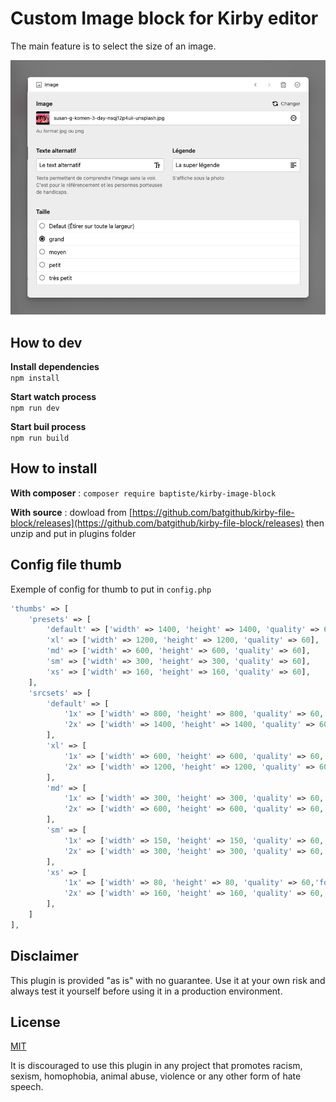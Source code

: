 # Custom Image block for Kirby editor
The main feature is to select the size of an image.

![Screenshot of admin of an image](screenshot.jpg)



## How to dev 
**Install dependencies**</br>
`npm install`

**Start watch process**</br>
`npm run dev`

**Start buil process**</br>
`npm run build`

## How to install
**With composer** :
`composer require baptiste/kirby-image-block`

**With source** :
dowload from [https://github.com/batgithub/kirby-file-block/releases](https://github.com/batgithub/kirby-file-block/releases) then unzip and put in plugins folder

## Config file thumb
Exemple of config for thumb to put in `config.php`
```php
'thumbs' => [
    'presets' => [
        'default' => ['width' => 1400, 'height' => 1400, 'quality' => 60],
        'xl' => ['width' => 1200, 'height' => 1200, 'quality' => 60],
        'md' => ['width' => 600, 'height' => 600, 'quality' => 60],
        'sm' => ['width' => 300, 'height' => 300, 'quality' => 60],
        'xs' => ['width' => 160, 'height' => 160, 'quality' => 60],
    ],
    'srcsets' => [
        'default' => [
            '1x' => ['width' => 800, 'height' => 800, 'quality' => 60,'format' => 'webp'],
            '2x' => ['width' => 1400, 'height' => 1400, 'quality' => 60,'format' => 'webp']
        ],
        'xl' => [
            '1x' => ['width' => 600, 'height' => 600, 'quality' => 60,'format' => 'webp'],
            '2x' => ['width' => 1200, 'height' => 1200, 'quality' => 60,'format' => 'webp']
        ],
        'md' => [
            '1x' => ['width' => 300, 'height' => 300, 'quality' => 60,'format' => 'webp'],
            '2x' => ['width' => 600, 'height' => 600, 'quality' => 60,'format' => 'webp']
        ],
        'sm' => [
            '1x' => ['width' => 150, 'height' => 150, 'quality' => 60,'format' => 'webp'],
            '2x' => ['width' => 300, 'height' => 300, 'quality' => 60,'format' => 'webp']
        ],
        'xs' => [
            '1x' => ['width' => 80, 'height' => 80, 'quality' => 60,'format' => 'webp'],
            '2x' => ['width' => 160, 'height' => 160, 'quality' => 60,'format' => 'webp']
        ],
    ]
],
```


## Disclaimer
This plugin is provided "as is" with no guarantee. Use it at your own risk and always test it yourself before using it in a production environment. 

## License
[MIT](https://opensource.org/licenses/MIT)

It is discouraged to use this plugin in any project that promotes racism, sexism, homophobia, animal abuse, violence or any other form of hate speech.
